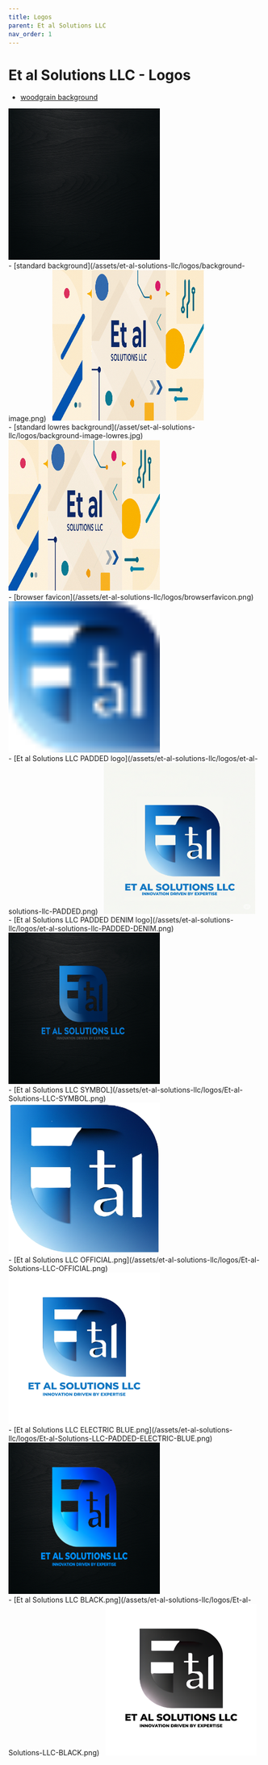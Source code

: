 ```yaml
---
title: Logos
parent: Et al Solutions LLC
nav_order: 1
---
```


# Et al Solutions LLC - Logos

- [woodgrain background](/assets/et-al-solutions-llc/logos/woodgrain.png)&nbsp;&nbsp;
<img height="300" width="300" src="/assets/et-al-solutions-llc/logos/woodgrain.png" />
<br />
- [standard background](/assets/et-al-solutions-llc/logos/background-image.png)&nbsp;&nbsp;
<img height="300" width="300" src="/assets/et-al-solutions-llc/logos/background-image.png" />
<br />
- [standard lowres background](/asset/set-al-solutions-llc/logos/background-image-lowres.jpg)&nbsp;&nbsp;
<img height="300" width="300" src="/assets/et-al-solutions-llc/logos/background-image-lowres.jpg" />
<br />
- [browser favicon](/assets/et-al-solutions-llc/logos/browserfavicon.png)&nbsp;&nbsp;
<img height="300" width="300" src="/assets/et-al-solutions-llc/logos/browserfavicon.png" />
<br />
- [Et al Solutions LLC PADDED logo](/assets/et-al-solutions-llc/logos/et-al-solutions-llc-PADDED.png)&nbsp;&nbsp;
<img height="300" width="300" src="/assets/et-al-solutions-llc/logos/et-al-solutions-llc-PADDED.png" />
<br />
- [Et al Solutions LLC PADDED DENIM logo](/assets/et-al-solutions-llc/logos/et-al-solutions-llc-PADDED-DENIM.png)&nbsp;&nbsp;
<img height="300" width="300" src="/assets/et-al-solutions-llc/logos/et-al-solutions-llc-PADDED-DENIM.png" />
<br />
- [Et al Solutions LLC SYMBOL](/assets/et-al-solutions-llc/logos/Et-al-Solutions-LLC-SYMBOL.png)&nbsp;&nbsp;
<img height="300" width="300" src="/assets/et-al-solutions-llc/logos/et-al-solutions-llc-SYMBOL.png" />
<br />
- [Et al Solutions LLC OFFICIAL.png](/assets/et-al-solutions-llc/logos/Et-al-Solutions-LLC-OFFICIAL.png)&nbsp;&nbsp;
<img height="300" width="300" src="/assets/et-al-solutions-llc/logos/et-al-solutions-llc-OFFICIAL.png" />
<br />
- [Et al Solutions LLC ELECTRIC BLUE.png](/assets/et-al-solutions-llc/logos/Et-al-Solutions-LLC-PADDED-ELECTRIC-BLUE.png)&nbsp;&nbsp;
<img height="300" width="300" src="/assets/et-al-solutions-llc/logos/et-al-solutions-llc-PADDED-ELECTRIC-BLUE.png" />
<br />
- [Et al Solutions LLC BLACK.png](/assets/et-al-solutions-llc/logos/Et-al-Solutions-LLC-BLACK.png)&nbsp;&nbsp;
<img height="300" width="300" src="/assets/et-al-solutions-llc/logos/et-al-solutions-llc-BLACK.png" />
<br />


